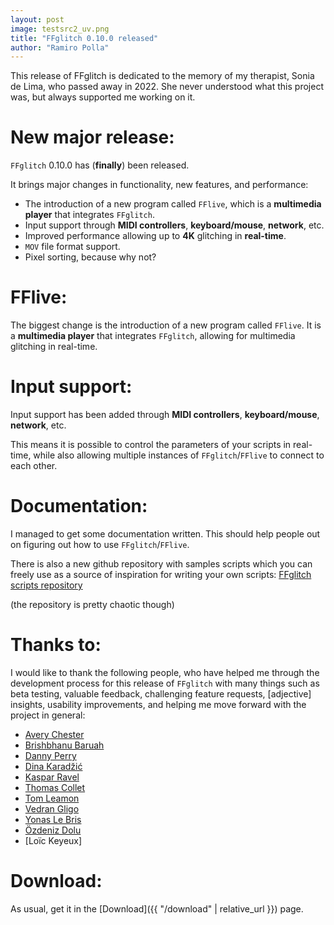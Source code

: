 ```yaml
---
layout: post
image: testsrc2_uv.png
title: "FFglitch 0.10.0 released"
author: "Ramiro Polla"
---
```


This release of FFglitch is dedicated to the memory of my therapist, Sonia de Lima, who passed away in 2022.
She never understood what this project was, but always supported me working on it.

New major release:
==================

`FFglitch` 0.10.0 has (**finally**) been released.

It brings major changes in functionality, new features, and performance:
- The introduction of a new program called `FFlive`, which is a **multimedia player** that integrates `FFglitch`.
- Input support through **MIDI controllers**, **keyboard/mouse**, **network**, etc.
- Improved performance allowing up to **4K** glitching in **real-time**.
- `MOV` file format support.
- Pixel sorting, because why not?

FFlive:
=======

The biggest change is the introduction of a new program called `FFlive`.
It is a **multimedia player** that integrates `FFglitch`, allowing for
multimedia glitching in real-time.

Input support:
==============

Input support has been added through **MIDI controllers**, **keyboard/mouse**,
**network**, etc.

This means it is possible to control the parameters of your scripts in real-time,
while also allowing multiple instances of `FFglitch`/`FFlive` to connect to each other.

Documentation:
==============

I managed to get some documentation written. This should help people out on
figuring out how to use `FFglitch`/`FFlive`.

There is also a new github repository with samples scripts which you can freely
use as a source of inspiration for writing your own scripts:
[FFglitch scripts repository](https://github.com/ramiropolla/ffglitch-scripts)

(the repository is pretty chaotic though)

Thanks to:
==========

I would like to thank the following people,
who have helped me through the development process for this release of
`FFglitch` with many things such as
beta testing,
valuable feedback,
challenging feature requests,
[adjective] insights,
usability improvements,
and helping me move forward with the project in general:

- [Avery Chester](https://www.facebook.com/eim.ghay.5)
- [Brishbhanu Baruah](https://www.instagram.com/glit_chbee/)
- [Danny Perry](https://www.instagram.com/datamosh/)
- [Dina Karadžić](https://www.instagram.com/j3d1n4/)
- [Kaspar Ravel](https://www.instagram.com/kaspar.jpg/)
- [Thomas Collet](https://www.instagram.com/chepertomz/)
- [Tom Leamon](https://www.instagram.com/avsync.live/)
- [Vedran Gligo](https://www.facebook.com/v3d.space)
- [Yonas Le Bris](https://www.instagram.com/vj886ta/)
- [Özdeniz Dolu](https://www.instagram.com/icanfeeltheshoom/)
- [Loïc Keyeux]

Download:
=========

As usual, get it in the [Download]({{ "/download" | relative_url }}) page.
